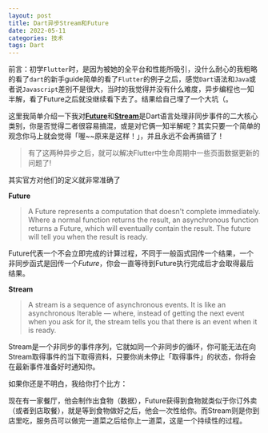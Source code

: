 ```yaml
---
layout: post
title: Dart异步Stream和Future
date: 2022-05-11
categories: 技术
tags: Dart
---
```


前言：初学`Flutter`时，是因为被她的全平台和性能所吸引，没什么耐心的我粗略的看了`dart`的新手guide简单的看了`Flutter`的例子之后，感觉`Dart`语法和`Java`或者说`Javascript`差别不是很大，当时的我觉得并没有什么难度，异步编程也一知半解，看了Future之后就没继续看下去了。结果给自己埋了一个大坑（。

这里我简单介绍一下我对[**Future**](https://api.dart.dev/stable/2.12.4/dart-async/Future-class.html)和[**Stream**](https://api.dart.dev/stable/2.12.4/dart-async/Stream-class.html)是Dart语言处理非同步事件的二大核心类别，你是否觉得二者很容易搞混，或是对它俩一知半解呢？其实只要一个简单的观念你马上就会觉得「喔~~原来是这样！」，并且永远不会再搞错了！

> 有了这两种异步之后，就可以解决Flutter中生命周期中一些页面数据更新的问题了!

其实官方对他们的定义就非常准确了

**Future**

> A Future represents a computation that doesn't complete immediately. Where a normal function returns the result, an asynchronous function returns a Future, which will eventually contain the result. The future will tell you when the result is ready.

Future代表一个不会立即完成的计算过程，不同于一般函式回传一个结果，一个非同步函式是回传一个*Future*，你会一直等待到Future执行完成后才会取得最后结果。

**Stream**

> A stream is a sequence of asynchronous events. It is like an asynchronous Iterable — where, instead of getting the next event when you ask for it, the stream tells you that there is an event when it is ready.

Stream是一个非同步的事件序列，它就如同一个非同步的循环，你可能无法在向Stream取得事件的当下取得资料，只要你尚未停止「取得事件」的状态，你将会在最新事件准备好时通知你。

如果你还是不明白，我给你打个比方：

现在有一家餐厅，他会制作出食物（数据），Future获得到食物就类似于你订外卖（或者到店取餐），就是等到食物做好之后，他会一次性给你。而Stream则是你到店里吃，服务员可以做完一道菜之后给你上一道菜，这是一个持续性的过程。